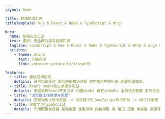 ```yaml
---
layout: home

title: 前端知识汇总
titleTemplate: Vue & React & Node & TypeScript & Http

hero:
  name: 前端知识汇总
  text: 更好、更全面的学习前端知识
  tagline: JavaScript & Vue & React & Node & TypeScript & Http & algo & 设计模式
  actions:
    - theme: brand
      text: 开始阅读
      link: /browser-principle/lesson01

features:
  - title: 趣谈网络协议
    details: 通信协议综述 底层网络知识详解 热门技术中的应用 网速协议知识.
  - title: React Hooks核心原理与实战
    details: 掌握最新React开发方式 内置Hooks 自定义Hooks 全局状态管理 复杂状态处理 异步处理 函数组件设计模式 事件处理 路由管理 按需加载.
  - title: "浏览器工作原理与实践"
    details: 宏观视角上的浏览器 -> 浏览器中的JavaScript执行机制 -> V8工作原理 -> 浏览器中的页面循环系统 -> 浏览器中的页面 -> 浏览器中的网络.
  - title: 深度学习TypeScript
    details: 环境配置和搭建 基础类型 类型推导 函数类型 类 接口 泛型 兼容性 类型保护 类型推断 交叉类型 条件类型 内置类型 装包和拆包 自定义类型 unknown 模块和命名空间 类型声明 扩展全局变量类型.
---
```

